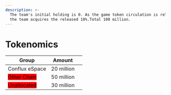 ```yaml
---
description: >-
  The team's initial holding is 0. As the game token circulation is released,
  the team acquires the released 10%.Total 100 million.
---
```


# Tokenomics

| Group                                                  | Amount     |   |
| ------------------------------------------------------ | ---------- | - |
| Conflux eSpace                                         | 20 million |   |
| <mark style="background-color:red;">Other Chain</mark> | 50 million |   |
| <mark style="background-color:red;">Unallocated</mark> | 30 million |   |
